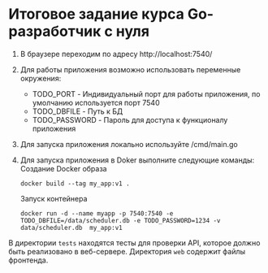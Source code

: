 # Итоговое задание курса Go-разработчик с нуля
1. В браузере переходим по адресу http://localhost:7540/
2. Для работы приложения возможно использовать переменные окружения: 

   - TODO_PORT - Индивидуальный порт для работы приложения, по умолчанию используется порт 7540
   - TODO_DBFILE - Путь к БД
   - TODO_PASSWORD - Пароль для доступа к функционалу приложения
   
4. Для запуска приложения локально используйте /cmd/main.go
5. Для запуска приложения в Doker выполните следующие команды:
    Создание Docker образа
    ```
    docker build --tag my_app:v1 .
    ```
    Запуск контейнера
    ```
    docker run -d --name myapp -p 7540:7540 -e TODO_DBFILE=/data/scheduler.db -e TODO_PASSWORD=1234 -v data/scheduler.db  my_app:v1
    ```


В директории `tests` находятся тесты для проверки API, которое должно быть реализовано в веб-сервере.
Директория `web` содержит файлы фронтенда.
